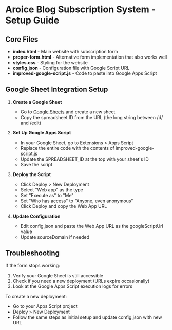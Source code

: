 # Aroice Blog Subscription System - Setup Guide

## Core Files

- **index.html** - Main website with subscription form 
- **proper-form.html** - Alternative form implementation that also works well
- **styles.css** - Styling for the website
- **config.json** - Configuration file with Google Script URL
- **improved-google-script.js** - Code to paste into Google Apps Script

## Google Sheet Integration Setup

1. **Create a Google Sheet**
   - Go to [Google Sheets](https://sheets.google.com) and create a new sheet
   - Copy the spreadsheet ID from the URL (the long string between /d/ and /edit)

2. **Set Up Google Apps Script**
   - In your Google Sheet, go to Extensions > Apps Script
   - Replace the entire code with the contents of improved-google-script.js
   - Update the SPREADSHEET_ID at the top with your sheet's ID
   - Save the script

3. **Deploy the Script**
   - Click Deploy > New Deployment
   - Select "Web app" as the type
   - Set "Execute as" to "Me" 
   - Set "Who has access" to "Anyone, even anonymous"
   - Click Deploy and copy the Web App URL

4. **Update Configuration**
   - Edit config.json and paste the Web App URL as the googleScriptUrl value
   - Update sourceDomain if needed

## Troubleshooting

If the form stops working:

1. Verify your Google Sheet is still accessible
2. Check if you need a new deployment (URLs expire occasionally)
3. Look at the Google Apps Script execution logs for errors

To create a new deployment:
- Go to your Apps Script project
- Deploy > New Deployment
- Follow the same steps as initial setup and update config.json with new URL
